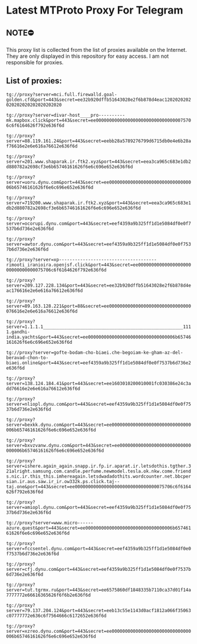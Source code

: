# Latest MTProto Proxy For Telegram

## NOTE⛔

This proxy list is collected from the list of proxies available on the Internet. They are only displayed in this repository for easy access. I am not responsible for proxies.

## List of proxies:

`tg://proxy?server=mci.full.firewalld.goal-golden.cfd&port=443&secret=ee32b920dffb51643028e2f6b878d4eac1202020202020202020202020202020`

`tg://proxy?server=divar-host____pro----------mk.mapbox.click&port=443&secret=ee0000000000000000000000000000000075706c6f6164626f792e636f6d`

`tg://proxy?server=88.119.161.24&port=443&secret=eebb28a5789276799d6715db0e4e6b28af76616e2e6e616a76612e636f6d`

`tg://proxy?server=201.www.shaparak.ir.ftk2.xyz&port=443&secret=eea3ca965c683e1db2d880782a2698cf3e6b65746161626f6e6c696e652e636f6d`

`tg://proxy?server=uoru.dynu.com&port=443&secret=ee000000000000000000000000000000006b65746161626f6e6c696e652e636f6d`

`tg://proxy?server=719200.www.shaparak.ir.ftk2.xyz&port=443&secret=eea3ca965c683e1db2d880782a2698cf3e6b65746161626f6e6c696e652e636f6d`

`tg://proxy?server=ocorupi.dynu.com&port=443&secret=eef4359a9b325ff1d1e5084df0e0f7537b6d736e2e636f6d`

`tg://proxy?server=awtor.dynu.com&port=443&secret=eef4359a9b325ff1d1e5084df0e0f7537b6d736e2e636f6d`

`tg://proxy?server=xp-------------------------------------rimooti_iranioira.openjsf.click&port=443&secret=ee0000000000000000000000000000000075706c6f6164626f792e636f6d`

`tg://proxy?server=209.127.228.134&port=443&secret=ee32b920dffb51643028e2f6b878d4eac176616e2e6e616a76612e636f6d`

`tg://proxy?server=89.163.128.221&port=88&secret=ee0000000000000000000000000000000076616e2e6e616a76612e636f6d`

`tg://proxy?server=1.1.1.1_____________________________________________________1111.gandhi-india.yachts&port=443&secret=ee000000000000000000000000000000006b65746161626f6e6c696e652e636f6d`

`tg://proxy?server=gofte-bodam-cho-biaei.che-begoiam-ke-gham-az-del-beravad-chon-to-biaei.online&port=443&secret=eef4359a9b325ff1d1e5084df0e0f7537b6d736e2e636f6d`

`tg://proxy?server=138.124.184.41&port=443&secret=ee1603010200010001fc030386e24c3add76616e2e6e616a76612e636f6d`

`tg://proxy?server=nliopl.dynu.com&port=443&secret=eef4359a9b325ff1d1e5084df0e0f7537b6d736e2e636f6d`

`tg://proxy?server=bexkk.dynu.com&port=443&secret=ee000000000000000000000000000000006b65746161626f6e6c696e652e636f6d`

`tg://proxy?server=bxvzvanw.dynu.com&port=443&secret=ee000000000000000000000000000000006b65746161626f6e6c696e652e636f6d`

`tg://proxy?server=ishere.again_again.snapp.ir.fp.ir.aparat.ir.letsdothis.tgther.321alright.samsung.com.candle.perfume.newmodel.tesla.ok.nkw.come.friends.nic.ir.this_this.imhereagain.letsdwadadothits.wordcounter.net.bbcpersian.ir.aus.saw.ir_ir.ow332k.ps.click.taj--taj.one&port=443&secret=ee0000000000000000000000000000000075706c6f6164626f792e636f6d`

`tg://proxy?server=amiopl.dynu.com&port=443&secret=eef4359a9b325ff1d1e5084df0e0f7537b6d736e2e636f6d`

`tg://proxy?server=www.micro------azure.quest&port=443&secret=ee000000000000000000000000000000006b65746161626f6e6c696e652e636f6d`

`tg://proxy?server=fccsentel.dynu.com&port=443&secret=eef4359a9b325ff1d1e5084df0e0f7537b6d736e2e636f6d`

`tg://proxy?server=cfj.dynu.com&port=443&secret=eef4359a9b325ff1d1e5084df0e0f7537b6d736e2e636f6d`

`tg://proxy?server=tut.tgrmx.ru&port=443&secret=ee6575860df1848335b7110ca37d01f14a7777772e66616365626f6f6b2e636f6d`

`tg://proxy?server=79.137.204.124&port=443&secret=eeb13c55e1143d0acf1812a066f35063c07777772e636c6f7564666c6172652e636f6d`

`tg://proxy?server=xzreo.dynu.com&port=443&secret=ee000000000000000000000000000000006b65746161626f6e6c696e652e636f6d`

